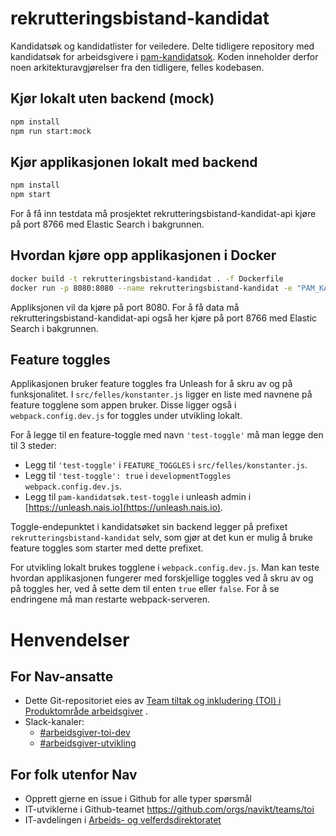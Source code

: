 # rekrutteringsbistand-kandidat

Kandidatsøk og kandidatlister for veiledere. Delte tidligere repository med kandidatsøk for arbeidsgivere
i [pam-kandidatsok](https://github.com/navikt/pam-kandidatsok/). Koden inneholder derfor noen arkitekturavgjørelser fra
den tidligere, felles kodebasen.

## Kjør lokalt uten backend (mock)

```sh
npm install
npm run start:mock
```

## Kjør applikasjonen lokalt med backend

```sh
npm install
npm start
```

For å få inn testdata må prosjektet rekrutteringsbistand-kandidat-api kjøre på port 8766 med Elastic Search i
bakgrunnen.

## Hvordan kjøre opp applikasjonen i Docker

```sh
docker build -t rekrutteringsbistand-kandidat . -f Dockerfile
docker run -p 8080:8080 --name rekrutteringsbistand-kandidat -e "PAM_KANDIDATSOK=http://localhost:8766/rest/kandidatsok/ -t rekrutteringsbistand-kandidat
```

Appliksjonen vil da kjøre på port 8080. For å få data må rekrutteringsbistand-kandidat-api også her kjøre på port 8766
med Elastic Search i bakgrunnen.

## Feature toggles

Applikasjonen bruker feature toggles fra Unleash for å skru av og på funksjonalitet. I `src/felles/konstanter.js` ligger
en liste med navnene på feature togglene som appen bruker. Disse ligger også i `webpack.config.dev.js` for toggles under
utvikling lokalt.

For å legge til en feature-toggle med navn `'test-toggle'` må man legge den til 3 steder:

- Legg til `'test-toggle'` i `FEATURE_TOGGLES` i `src/felles/konstanter.js`.
- Legg til `'test-toggle': true` i `developmentToggles` `webpack.config.dev.js`.
- Legg til `pam-kandidatsøk.test-toggle` i unleash admin i [https://unleash.nais.io](https://unleash.nais.io).

Toggle-endepunktet i kandidatsøket sin backend legger på prefixet `rekrutteringsbistand-kandidat` selv, som gjør at det
kun er mulig å bruke feature toggles som starter med dette prefixet.

For utvikling lokalt brukes togglene i `webpack.config.dev.js`. Man kan teste hvordan applikasjonen fungerer med
forskjellige toggles ved å skru av og på toggles her, ved å sette dem til enten `true` eller `false`. For å se
endringene må man restarte webpack-serveren.

[1]: https://logs.adeo.no/app/kibana#/visualize/edit/5778a2f0-963f-11e8-829c-67cd76ba3446?_g=%28refreshInterval%3A%28display%3AOff%2Cpause%3A!f%2Cvalue%3A0%29%2Ctime%3A%28from%3Anow-24h%2Cmode%3Aquick%2Cto%3Anow%29%29%29


# Henvendelser

## For Nav-ansatte

* Dette Git-repositoriet eies
  av [Team tiltak og inkludering (TOI) i Produktområde arbeidsgiver](https://teamkatalog.nais.adeo.no/team/0150fd7c-df30-43ee-944e-b152d74c64d6)
  .
* Slack-kanaler:
    * [#arbeidsgiver-toi-dev](https://nav-it.slack.com/archives/C02HTU8DBSR)
    * [#arbeidsgiver-utvikling](https://nav-it.slack.com/archives/CD4MES6BB)

## For folk utenfor Nav

* Opprett gjerne en issue i Github for alle typer spørsmål
* IT-utviklerne i Github-teamet https://github.com/orgs/navikt/teams/toi
* IT-avdelingen
  i [Arbeids- og velferdsdirektoratet](https://www.nav.no/no/NAV+og+samfunn/Kontakt+NAV/Relatert+informasjon/arbeids-og-velferdsdirektoratet-kontorinformasjon)
